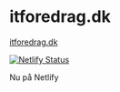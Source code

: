 # itforedrag.dk

[itforedrag.dk](https://itforedrag.dk)

[![Netlify Status](https://api.netlify.com/api/v1/badges/193ca4bf-d807-47cb-b77d-975327808dd5/deploy-status)](https://app.netlify.com/sites/compassionate-engelbart-46ec3e/deploys)

Nu på Netlify
